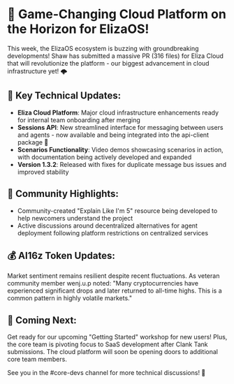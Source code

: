 # 🚀 Game-Changing Cloud Platform on the Horizon for ElizaOS! 

This week, the ElizaOS ecosystem is buzzing with groundbreaking developments! Shaw has submitted a massive PR (316 files) for Eliza Cloud that will revolutionize the platform - our biggest advancement in cloud infrastructure yet! 🌩️

## 📣 Key Technical Updates:
* **Eliza Cloud Platform**: Major cloud infrastructure enhancements ready for internal team onboarding after merging
* **Sessions API**: New streamlined interface for messaging between users and agents - now available and being integrated into the api-client package 📱
* **Scenarios Functionality**: Video demos showcasing scenarios in action, with documentation being actively developed and expanded
* **Version 1.3.2**: Released with fixes for duplicate message bus issues and improved stability

## 👥 Community Highlights:
* Community-created "Explain Like I'm 5" resource being developed to help newcomers understand the project
* Active discussions around decentralized alternatives for agent deployment following platform restrictions on centralized services

## 💰 AI16z Token Updates:
Market sentiment remains resilient despite recent fluctuations. As veteran community member wenj.u.p noted: "Many cryptocurrencies have experienced significant drops and later returned to all-time highs. This is a common pattern in highly volatile markets."

## 🔮 Coming Next:
Get ready for our upcoming "Getting Started" workshop for new users! Plus, the core team is pivoting focus to SaaS development after Clank Tank submissions. The cloud platform will soon be opening doors to additional core team members.

See you in the #core-devs channel for more technical discussions! 🚀